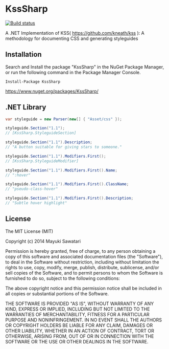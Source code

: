 KssSharp
========
[![Build status](https://ci.appveyor.com/api/projects/status?id=7rvmhdf1el1dmqyv)](https://ci.appveyor.com/project/ksssharp)

A .NET Implementation of KSS( https://github.com/kneath/kss ): A methodology for documenting CSS and generating styleguides


Installation
------------

Search and Install the package "KssSharp" in the NuGet Package Manager, or run the following command in the Package Manager Console.
```
Install-Package KssSharp
```

https://www.nuget.org/packages/KssSharp/


.NET Library
------------
```cs
var styleguide = new Parser(new[] { "Asset/css" });

styleguide.Section("1.1");
// [KssSharp.StyleguideSection]

styleguide.Section("1.1").Description;
// "A button suitable for giving stars to someone."

styleguide.Section("1.1").Modifiers.First();
// [KssSharp.StyleguideModifier]

styleguide.Section("1.1").Modifiers.First().Name;
// ":hover"

styleguide.Section("1.1").Modifiers.First().ClassName;
// "pseudo-class-hover"

styleguide.Section("1.1").Modifiers.First().Description;
// "Subtle hover highlight"
```

License
-------
The MIT License (MIT)


Copyright (c) 2014 Mayuki Sawatari


Permission is hereby granted, free of charge, to any person obtaining a copy of
this software and associated documentation files (the "Software"), to deal in
the Software without restriction, including without limitation the rights to
use, copy, modify, merge, publish, distribute, sublicense, and/or sell copies of
the Software, and to permit persons to whom the Software is furnished to do so,
subject to the following conditions:


The above copyright notice and this permission notice shall be included in all
copies or substantial portions of the Software.


THE SOFTWARE IS PROVIDED "AS IS", WITHOUT WARRANTY OF ANY KIND, EXPRESS OR
IMPLIED, INCLUDING BUT NOT LIMITED TO THE WARRANTIES OF MERCHANTABILITY, FITNESS
FOR A PARTICULAR PURPOSE AND NONINFRINGEMENT. IN NO EVENT SHALL THE AUTHORS OR
COPYRIGHT HOLDERS BE LIABLE FOR ANY CLAIM, DAMAGES OR OTHER LIABILITY, WHETHER
IN AN ACTION OF CONTRACT, TORT OR OTHERWISE, ARISING FROM, OUT OF OR IN
CONNECTION WITH THE SOFTWARE OR THE USE OR OTHER DEALINGS IN THE SOFTWARE.
